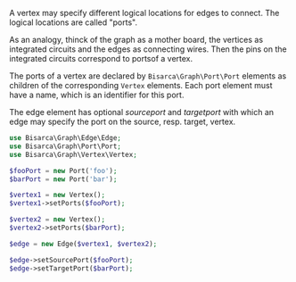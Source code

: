 A vertex may specify different logical locations for edges to connect.
The logical locations are called "ports".

As an analogy, thinck of the graph as a mother board, the vertices as integrated
circuits and the edges as connecting wires.
Then the pins on the integrated circuits correspond to portsof a vertex.

The ports of a vertex are declared by `Bisarca\Graph\Port\Port` elements as
children of the corresponding `Vertex` elements.
Each port element must have a name, which is an identifier for this port.

The edge element has optional *sourceport* and *targetport* with which an edge
may specify the port on the source, resp. target, vertex.

```php
use Bisarca\Graph\Edge\Edge;
use Bisarca\Graph\Port\Port;
use Bisarca\Graph\Vertex\Vertex;

$fooPort = new Port('foo');
$barPort = new Port('bar');

$vertex1 = new Vertex();
$vertex1->setPorts($fooPort);

$vertex2 = new Vertex();
$vertex2->setPorts($barPort);

$edge = new Edge($vertex1, $vertex2);

$edge->setSourcePort($fooPort);
$edge->setTargetPort($barPort);
```
